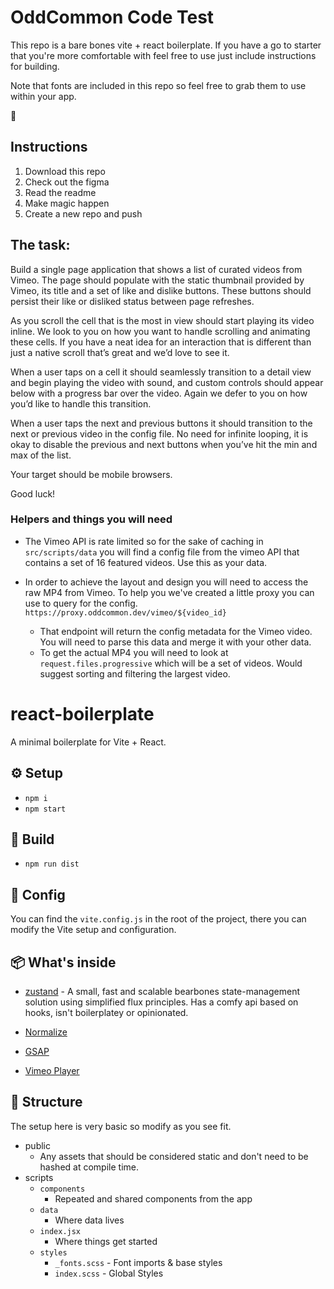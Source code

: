 # OddCommon Code Test

This repo is a bare bones vite + react boilerplate. If you have a go to starter that you're more comfortable with feel free to use just include instructions for building.

Note that fonts are included in this repo so feel free to grab them to use within your app.

🤘

## Instructions

1. Download this repo
2. Check out the figma
3. Read the readme
4. Make magic happen
5. Create a new repo and push

## The task:

Build a single page application that shows a list of curated videos from Vimeo. The page should populate with the static thumbnail provided by Vimeo, its title and a set of like and dislike buttons. These buttons should persist their like or disliked status between page refreshes.

As you scroll the cell that is the most in view should start playing its video inline. We look to you on how you want to handle scrolling and animating these cells. If you have a neat idea for an interaction that is different than just a native scroll that’s great and we’d love to see it.

When a user taps on a cell it should seamlessly transition to a detail view and begin playing the video with sound, and custom controls should appear below with a progress bar over the video. Again we defer to you on how you’d like to handle this transition.

When a user taps the next and previous buttons it should transition to the next or previous video in the config file. No need for infinite looping, it is okay to disable the previous and next buttons when you’ve hit the min and max of the list.

Your target should be mobile browsers.

Good luck!

### Helpers and things you will need

- The Vimeo API is rate limited so for the sake of caching in `src/scripts/data` you will find a config file from the vimeo API that contains a set of 16 featured videos. Use this as your data.

- In order to achieve the layout and design you will need to access the raw MP4 from Vimeo. To help you we've created a little proxy you can use to query for the config. `https://proxy.oddcommon.dev/vimeo/${video_id}`
  - That endpoint will return the config metadata for the Vimeo video. You will need to parse this data and merge it with your other data.
  - To get the actual MP4 you will need to look at `request.files.progressive` which will be a set of videos. Would suggest sorting and filtering the largest video.

# react-boilerplate

A minimal boilerplate for Vite + React.

## ⚙️ Setup

- `npm i`
- `npm start`

## 🔨 Build

- `npm run dist`

## 🚧 Config

You can find the `vite.config.js` in the root of the project, there you can modify the Vite setup and configuration.

## 📦 What's inside

- [zustand](https://github.com/pmndrs/zustand) - A small, fast and scalable bearbones state-management solution using simplified flux principles. Has a comfy api based on hooks, isn't boilerplatey or opinionated.

- [Normalize](modern-normalize)

- [GSAP](https://greensock.com/gsap/)

- [Vimeo Player](https://www.npmjs.com/package/@vimeo/player)

## 📐 Structure

The setup here is very basic so modify as you see fit.

- public
  - Any assets that should be considered static and don't need to be hashed at compile time.
- scripts
  - `components`
    - Repeated and shared components from the app
  - `data`
    - Where data lives
  - `index.jsx`
    - Where things get started
  - `styles`
    - `_fonts.scss` - Font imports & base styles
    - `index.scss` - Global Styles
